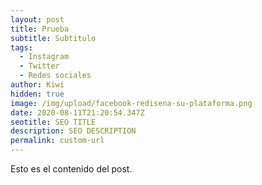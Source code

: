 ```yaml
---
layout: post
title: Prueba
subtitle: Subtitulo
tags:
  - Instagram
  - Twitter
  - Redes sociales
author: Kiwi
hidden: true
image: /img/upload/facebook-redisena-su-plataforma.png
date: 2020-08-11T21:20:54.347Z
seotitle: SEO TITLE
description: SEO DESCRIPTION
permalink: custom-url
---
```

Esto es el contenido del post.